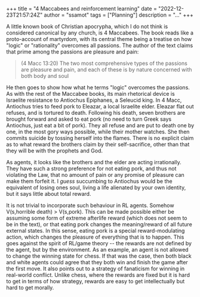 +++
title = "4 Maccabees and reinforcement learning"
date = "2022-12-23T21:57:24Z"
author = "ssamot"
tags = ["Planning"]
description = "..."
+++

A little known book of Christian apocrypha, which I do not think is considered canonical by any church, is 4 Maccabees. The book reads like a proto-account of martyrdom, with its central theme being a treatise on how "logic" or "rationality" overcomes all passions. The author of the text claims that prime among the passions are pleasure and pain: 

> (4 Macc 13:20) The two most comprehensive types of the passions are pleasure and pain, and each of these is by nature concerned with both body and soul

He then goes to show how what he terms "logic" overcomes the passions. As with the rest of the Maccabee books, its main rhetorical device is Israelite resistance to Antiochus Epiphanes, a Seleucid king. In 4 Macc, Antiochus tries to feed pork to Eleazar, a local Israelite elder. Eleazar flat out refuses, and is tortured to death. Following his death, seven brothers are brought forward and asked to eat pork (no need to turn Greek says Antiochus, just eat a bit of pork). They all refuse and are put to death one by one, in the most gory ways possible, while their mother watches. She then commits suicide by tossing herself into the flames. There is no explicit claim as to what reward the brothers claim by their self-sacrifice, other than that they will be with the prophets and God. 

As agents, it looks like the brothers and the elder are acting irrationally. They have such a strong preference for not eating pork, and thus not violating the Law, that no amount of pain or any promise of pleasure can make them forfeit it. I *guess* succumbing to Antiochus would be the equivalent of losing ones soul, living a life alienated by your own identity, but it says little about total reward. 

It is not trivial to incorporate such behaviour in RL agents. Somehow V(s,horrible death) > V(s,pork). This can be made possible either be assuming some form of extreme afterlife reward (which does not seem to be in the text), or that eating pork changes the meaning/reward of all future external states. In this sense, eating pork is a special reward-modulating action, which changes the pleasure of everything that is to happen. This goes against the spirit of RL/game theory -- the rewards are not defined by the agent, but by the environment. As an example, an agent is not allowed to change the winning state for chess. If that was the case, then both black and white agents could agree that they both win and finish the game after the first move. It also points out to a strategy of fanaticism for winning in real-world conflict. Unlike chess, where the rewards are fixed but it is hard to get in terms of how strategy, rewards are easy to get intellectually but hard to get morally. 


